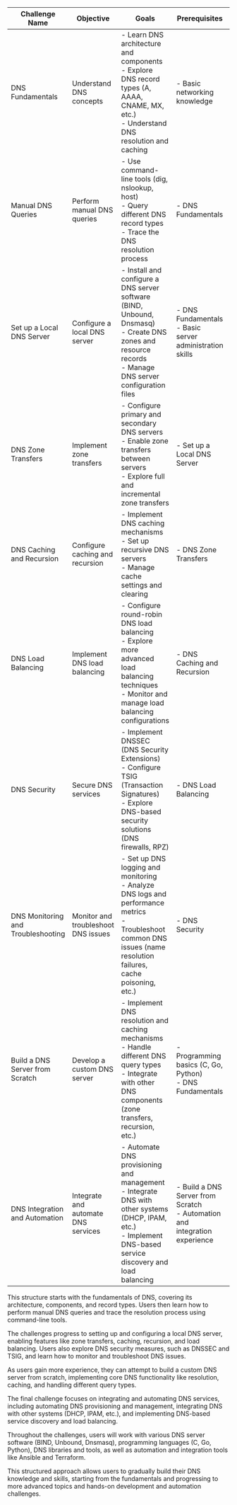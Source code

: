 | Challenge Name | Objective | Goals | Prerequisites | Technologies/Tools |
|-----------------|------------|-------|---------------|--------------------|
| DNS Fundamentals | Understand DNS concepts | - Learn DNS architecture and components<br>- Explore DNS record types (A, AAAA, CNAME, MX, etc.)<br>- Understand DNS resolution and caching | - Basic networking knowledge | - Documentation<br>- Online resources |
| Manual DNS Queries | Perform manual DNS queries | - Use command-line tools (dig, nslookup, host)<br>- Query different DNS record types<br>- Trace the DNS resolution process | - DNS Fundamentals | - Command-line tools (dig, nslookup, host) |
| Set up a Local DNS Server | Configure a local DNS server | - Install and configure a DNS server software (BIND, Unbound, Dnsmasq)<br>- Create DNS zones and resource records<br>- Manage DNS server configuration files | - DNS Fundamentals<br>- Basic server administration skills | - DNS server software (BIND, Unbound, Dnsmasq) |
| DNS Zone Transfers | Implement zone transfers | - Configure primary and secondary DNS servers<br>- Enable zone transfers between servers<br>- Explore full and incremental zone transfers | - Set up a Local DNS Server | - DNS server software |
| DNS Caching and Recursion | Configure caching and recursion | - Implement DNS caching mechanisms<br>- Set up recursive DNS servers<br>- Manage cache settings and clearing | - DNS Zone Transfers | - DNS server software |
| DNS Load Balancing | Implement DNS load balancing | - Configure round-robin DNS load balancing<br>- Explore more advanced load balancing techniques<br>- Monitor and manage load balancing configurations | - DNS Caching and Recursion | - DNS server software<br>- Load balancing tools |
| DNS Security | Secure DNS services | - Implement DNSSEC (DNS Security Extensions)<br>- Configure TSIG (Transaction Signatures)<br>- Explore DNS-based security solutions (DNS firewalls, RPZ) | - DNS Load Balancing | - DNS server software<br>- Security tools and utilities |
| DNS Monitoring and Troubleshooting | Monitor and troubleshoot DNS issues | - Set up DNS logging and monitoring<br>- Analyze DNS logs and performance metrics<br>- Troubleshoot common DNS issues (name resolution failures, cache poisoning, etc.) | - DNS Security | - DNS server software<br>- Monitoring and logging tools |
| Build a DNS Server from Scratch | Develop a custom DNS server | - Implement DNS resolution and caching mechanisms<br>- Handle different DNS query types<br>- Integrate with other DNS components (zone transfers, recursion, etc.) | - Programming basics (C, Go, Python)<br>- DNS Fundamentals | - Programming language (C, Go, Python)<br>- DNS libraries and tools |
| DNS Integration and Automation | Integrate and automate DNS services | - Automate DNS provisioning and management<br>- Integrate DNS with other systems (DHCP, IPAM, etc.)<br>- Implement DNS-based service discovery and load balancing | - Build a DNS Server from Scratch<br>- Automation and integration experience | - DNS server software<br>- Automation tools (Ansible, Terraform)<br>- Integration tools and APIs |

This structure starts with the fundamentals of DNS, covering its architecture, components, and record types. Users then learn how to perform manual DNS queries and trace the resolution process using command-line tools.

The challenges progress to setting up and configuring a local DNS server, enabling features like zone transfers, caching, recursion, and load balancing. Users also explore DNS security measures, such as DNSSEC and TSIG, and learn how to monitor and troubleshoot DNS issues.

As users gain more experience, they can attempt to build a custom DNS server from scratch, implementing core DNS functionality like resolution, caching, and handling different query types.

The final challenge focuses on integrating and automating DNS services, including automating DNS provisioning and management, integrating DNS with other systems (DHCP, IPAM, etc.), and implementing DNS-based service discovery and load balancing.

Throughout the challenges, users will work with various DNS server software (BIND, Unbound, Dnsmasq), programming languages (C, Go, Python), DNS libraries and tools, as well as automation and integration tools like Ansible and Terraform.

This structured approach allows users to gradually build their DNS knowledge and skills, starting from the fundamentals and progressing to more advanced topics and hands-on development and automation challenges.